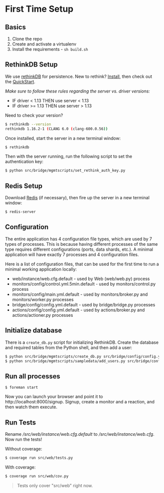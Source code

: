 # First Time Setup

## Basics

1. Clone the repo
1. Create and activate a virtualenv
1. Install the requirements - `sh build.sh`

## RethinkDB Setup

We use [rethinkDB](http://www.rethinkdb.com/) for persistence. New to rethink? [Install](http://www.rethinkdb.com/docs/install/), then check out the [QuickStart](http://www.rethinkdb.com/docs/quickstart/).

*Make sure to follow these rules regarding the server vs. driver versions:*

- IF driver < 1.13 THEN use server < 1.13
- IF driver >= 1.13 THEN use server > 1.13

Need to check your version?

```sh
$ rethinkdb --version
rethinkdb 1.16.2-1 (CLANG 6.0 (clang-600.0.56))
```

Once installed, start the server in a new terminal window:

```sh
$ rethinkdb
```

Then with the server running, run the following script to set the authentication key:

```sh
$ python src/bridge/mgmtscripts/set_rethink_auth_key.py
```

## Redis Setup

Download [Redis](http://redis.io/download) (if necessary), then fire up the server in a new terminal window:

```sh
$ redis-server
```

## Configuration

The entire application has 4 configuration file types, which are used by 7 types of processes. This is because having different processes of the same type requires different configurations (ports, data shards, etc.). A minimal application will have exactly 7 processes and 4 configuration files.

Here is a list of configuration files, that can be used for the first time to run a minimal working application locally:

 - web/instance/web.cfg.default - used by Web (web/web.py) process
 - monitors/config/control.yml.5min.default - used by monitors/control.py process
 - monitors/config/main.yml.default - used by monitors/broker.py and monitors/worker.py processes
 - bridge/config/config.yml.default - used by bridge/bridge.py processes
 - actions/config/config.yml.default - used by actions/broker.py and actions/actioner.py processes

## Initialize database

There is a `create_db.py` script for initializing RethinkDB. Create the database and required tables from the Python shell, and then add a user:

```sh
$ python src/bridge/mgmtscripts/create_db.py src/bridge/config/config.yml.default
$ python src/bridge/mgmtscripts/sampledata/add_users.py src/bridge/config/config.yml.default
```

## Run all processes

```
$ foreman start
```

Now you can launch your browser and point it to http://localhost:8000/signup. Signup, create a monitor and a reaction, and then watch them execute.

## Run Tests

Rename */src/web/instance/web.cfg.default* to */src/web/instance/web.cfg*. Now run the tests!

Without coverage:

```sh
$ coverage run src/web/tests.py
```

With coverage:

```sh
$ coverage run src/web/cov.py
```

> Tests only cover "src/web" right now.